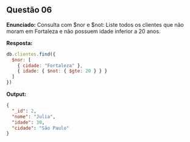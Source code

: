## Questão 06

**Enunciado:**
Consulta com $nor e $not: Liste todos os clientes que não moram em Fortaleza e não possuem idade inferior a 20 anos.

**Resposta:**
```js
db.clientes.find({
  $nor: [
    { cidade: "Fortaleza" },
    { idade: { $not: { $gte: 20 } } }
  ]
})
```

**Output:**
```json
{
  "_id": 2,
  "nome": "Julia",
  "idade": 30,
  "cidade": "São Paulo"
}
```
